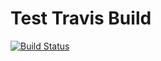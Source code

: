 # Test Travis Build

[![Build Status](https://travis-ci.org/lembrd/testTravisBuild.svg?branch=master)](https://travis-ci.org/lembrd/testTravisBuild)

